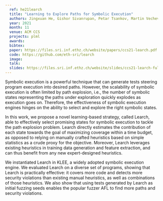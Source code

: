 ```yaml
---
  ref: he21learch
  title: "Learning to Explore Paths for Symbolic Execution"
  authors: Jingxuan He, Gishor Sivanrupan, Petar Tsankov, Martin Vechev
  year: 2021
  month: 11
  venue: ACM CCS
  projects: plml
  awards:
  bibtex:
  paper: https://files.sri.inf.ethz.ch/website/papers/ccs21-learch.pdf
  code: https://github.com/eth-sri/learch
  image: 
  talk:
  slides: https://files.sri.inf.ethz.ch/website/slides/ccs21-learch-full.pdf
---
```


Symbolic execution is a powerful technique that can generate tests steering program execution into desired paths. However, the scalability of symbolic execution is often limited by path explosion, i.e., the number of symbolic states representing the paths under exploration quickly explodes as execution goes on. Therefore, the effectiveness of symbolic execution engines hinges on the ability to select and explore the right symbolic states.
   
In this work, we propose a novel learning-based strategy, called Learch, able to effectively select promising states for symbolic execution to tackle the path explosion problem. Learch directly estimates the contribution of each state towards the goal of maximizing coverage within a time budget, as opposed to relying on manually crafted heuristics based on simple statistics as a crude proxy for the objective. Moreover, Learch leverages existing heuristics in training data generation and feature extraction, and can thus benefit from any new expert-designed heuristics.
 
We instantiated Learch in KLEE, a widely adopted symbolic execution engine. We evaluated Learch on a diverse set of programs, showing that Learch is practically effective: it covers more code and detects more security violations than existing manual heuristics, as well as combinations of those heuristics. We also show that using tests generated by Learch as initial fuzzing seeds enables the popular fuzzer AFL to find more paths and security violations.